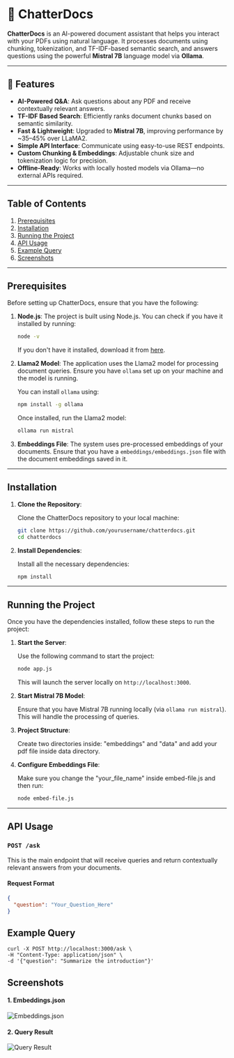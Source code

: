 # 📄 ChatterDocs

**ChatterDocs** is an AI-powered document assistant that helps you interact with your PDFs using natural language. It processes documents using chunking, tokenization, and TF-IDF-based semantic search, and answers questions using the powerful **Mistral 7B** language model via **Ollama**.

---

## 🚀 Features

- **AI-Powered Q&A**: Ask questions about any PDF and receive contextually relevant answers.
- **TF-IDF Based Search**: Efficiently ranks document chunks based on semantic similarity.
- **Fast & Lightweight**: Upgraded to **Mistral 7B**, improving performance by ~35–45% over LLaMA2.
- **Simple API Interface**: Communicate using easy-to-use REST endpoints.
- **Custom Chunking & Embeddings**: Adjustable chunk size and tokenization logic for precision.
- **Offline-Ready**: Works with locally hosted models via Ollama—no external APIs required.


---

## Table of Contents

1. [Prerequisites](#prerequisites)
2. [Installation](#installation)
3. [Running the Project](#running-the-project)
4. [API Usage](#api-usage)
5. [Example Query](#example-query)
6. [Screenshots](#screenshots)

---

## Prerequisites

Before setting up ChatterDocs, ensure that you have the following:

1. **Node.js**: The project is built using Node.js. You can check if you have it installed by running:

    ```bash
    node -v
    ```

   If you don't have it installed, download it from [here](https://nodejs.org/).

2. **Llama2 Model**: The application uses the Llama2 model for processing document queries. Ensure you have `ollama` set up on your machine and the model is running.

    You can install `ollama` using:

    ```bash
    npm install -g ollama
    ```

    Once installed, run the Llama2 model:

    ```bash
    ollama run mistral
    ```

3. **Embeddings File**: The system uses pre-processed embeddings of your documents. Ensure that you have a `embeddings/embeddings.json` file with the document embeddings saved in it.

---

## Installation

1. **Clone the Repository**: 

    Clone the ChatterDocs repository to your local machine:

    ```bash
    git clone https://github.com/yourusername/chatterdocs.git
    cd chatterdocs
    ```

2. **Install Dependencies**: 

    Install all the necessary dependencies:

    ```bash
    npm install
    ```

---

## Running the Project

Once you have the dependencies installed, follow these steps to run the project:

1. **Start the Server**:

    Use the following command to start the project:

    ```bash
    node app.js
    ```

    This will launch the server locally on `http://localhost:3000`.

2. **Start Mistral 7B Model**:

    Ensure that you have Mistral 7B running locally (via `ollama run mistral`). This will handle the processing of queries.

3. **Project Structure**:
    
    Create two directories inside: "embeddings" and "data" and add your pdf file inside data directory.
    
4. **Configure Embeddings File**:

    Make sure you change the "your_file_name" inside embed-file.js and then run:
    ```bash
    node embed-file.js
    ```  

---

## API Usage

### `POST /ask`

This is the main endpoint that will receive queries and return contextually relevant answers from your documents.

#### Request Format

```json
{
  "question": "Your_Question_Here"
}
```
## Example Query

```example
curl -X POST http://localhost:3000/ask \
-H "Content-Type: application/json" \
-d '{"question": "Summarize the introduction"}'
```
## Screenshots
#### 1. Embeddings.json
![Embeddings.json](https://github.com/user-attachments/assets/0934c8de-81a8-4eb1-9dcb-6b9cc370260f)


#### 2. Query Result
![Query Result](https://github.com/user-attachments/assets/c97acbfb-d8b9-49e8-8da7-e4f2dcae93d5)



